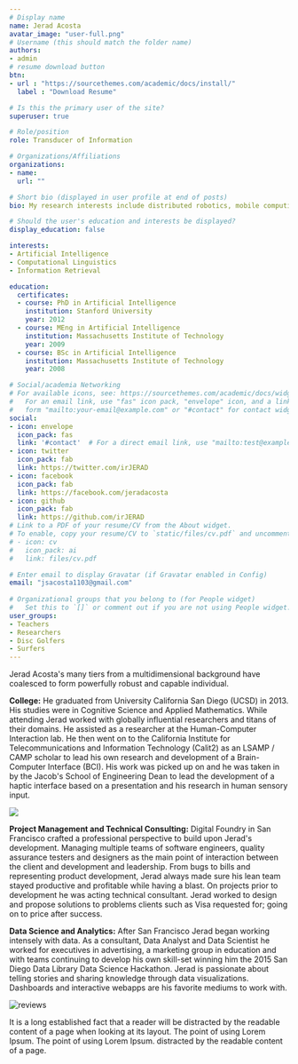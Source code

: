 ```yaml
---
# Display name
name: Jerad Acosta
avatar_image: "user-full.png"
# Username (this should match the folder name)
authors:
- admin
# resume download button
btn:
- url : "https://sourcethemes.com/academic/docs/install/"
  label : "Download Resume"

# Is this the primary user of the site?
superuser: true

# Role/position
role: Transducer of Information

# Organizations/Affiliations
organizations:
- name:
  url: ""

# Short bio (displayed in user profile at end of posts)
bio: My research interests include distributed robotics, mobile computing and programmable matter.

# Should the user's education and interests be displayed?
display_education: false

interests:
- Artificial Intelligence
- Computational Linguistics
- Information Retrieval

education:
  certificates:
  - course: PhD in Artificial Intelligence
    institution: Stanford University
    year: 2012
  - course: MEng in Artificial Intelligence
    institution: Massachusetts Institute of Technology
    year: 2009
  - course: BSc in Artificial Intelligence
    institution: Massachusetts Institute of Technology
    year: 2008

# Social/academia Networking
# For available icons, see: https://sourcethemes.com/academic/docs/widgets/#icons
#   For an email link, use "fas" icon pack, "envelope" icon, and a link in the
#   form "mailto:your-email@example.com" or "#contact" for contact widget.
social:
- icon: envelope
  icon_pack: fas
  link: '#contact'  # For a direct email link, use "mailto:test@example.org".
- icon: twitter
  icon_pack: fab
  link: https://twitter.com/irJERAD
- icon: facebook
  icon_pack: fab
  link: https://facebook.com/jeradacosta
- icon: github
  icon_pack: fab
  link: https://github.com/irJERAD
# Link to a PDF of your resume/CV from the About widget.
# To enable, copy your resume/CV to `static/files/cv.pdf` and uncomment the lines below.  
# - icon: cv
#   icon_pack: ai
#   link: files/cv.pdf

# Enter email to display Gravatar (if Gravatar enabled in Config)
email: "jsacosta1103@gmail.com"
  
# Organizational groups that you belong to (for People widget)
#   Set this to `[]` or comment out if you are not using People widget.  
user_groups:
- Teachers
- Researchers
- Disc Golfers
- Surfers
---
```


Jerad Acosta's many tiers from a multidimensional background have coalesced to form powerfully robust and capable individual.
  
**College:** He graduated from University California San Diego (UCSD) in 2013. His studies were in Cognitive Science and Applied Mathematics. While attending Jerad worked with globally influential researchers and titans of their domains. He assisted as a researcher at the Human-Computer Interaction lab. He then went on to the California Institute for Telecommunications and Information Technology (Calit2) as an LSAMP / CAMP scholar to lead his own research and development of a Brain-Computer Interface (BCI). His work was picked up on and he was taken in by the Jacob's School of Engineering Dean to lead the development of a haptic interface based on a presentation and his research in human sensory input.

![](/img/cogscidegree.png)

**Project Management and Technical Consulting:** Digital Foundry in San Francisco crafted a professional perspective to build upon Jerad's development. Managing multiple teams of software engineers, quality assurance testers and designers as the main point of interaction between the client and development and leadership. From bugs to bills and representing product development, Jerad always made sure his lean team stayed productive and profitable while having a blast. On projects prior to development he was acting technical consultant. Jerad worked to design and propose solutions to problems clients such as Visa requested for; going on to price after success.  
  
**Data Science and Analytics:** After San Francisco Jerad began working intensely with data. As a consultant, Data Analyst and Data Scientist he worked for executives in advertising, a marketing group in education and with teams continuing to develop his own skill-set winning him the 2015 San Diego Data Library Data Science Hackathon. Jerad is passionate about telling stories and sharing knowledge through data visualizations. Dashboards and interactive webapps are his favorite mediums to work with.  
  

![reviews](../../img/certifacates.jpg)

It is a long established fact that a reader will be distracted by the readable content of a page when looking at its layout. The point of using Lorem Ipsum. The point of using Lorem Ipsum. distracted by the readable content of a page.
